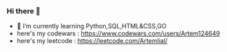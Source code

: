 ### Hi there 👋
- 🌱 I’m currently learning Python,SQL,HTML&CSS,GO
- here's my codewars : https://www.codewars.com/users/Artem124649
- here's my leetcode : https://leetcode.com/Artemlial/
